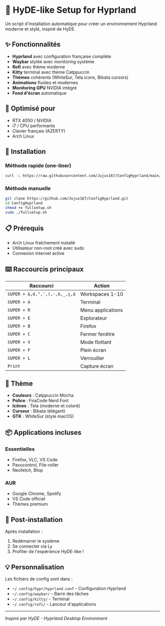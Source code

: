 # 🚀 HyDE-like Setup for Hyprland

Un script d'installation automatique pour créer un environnement Hyprland moderne et stylé, inspiré de HyDE.

## ✨ Fonctionnalités

- **Hyprland** avec configuration française complète
- **Waybar** stylée avec monitoring système
- **Rofi** avec thème moderne
- **Kitty** terminal avec thème Catppuccin
- **Thèmes** cohérents (WhiteSur, Tela icons, Bibata cursors)
- **Animations** fluides et modernes
- **Monitoring GPU** NVIDIA intégré
- **Fond d'écran** automatique

## 🎯 Optimisé pour

- RTX 4050 / NVIDIA
- i7 / CPU performants
- Clavier français (AZERTY)
- Arch Linux

## 🚀 Installation

### Méthode rapide (one-liner)
```bash
curl -L https://raw.githubusercontent.com/Jujux167/ConfigHyprland/main/fullsetup.sh | sudo bash
```

### Méthode manuelle
```bash
git clone https://github.com/Jujux167/ConfigHyprland.git
cd ConfigHyprland
chmod +x fullsetup.sh
sudo ./fullsetup.sh
```

## 📋 Prérequis

- Arch Linux fraîchement installé
- Utilisateur non-root créé avec sudo
- Connexion internet active

## ⌨️ Raccourcis principaux

| Raccourci | Action |
|-----------|---------|
| `SUPER + &,é,",',(,-,è,_,ç,à` | Workspaces 1-10 |
| `SUPER + A` | Terminal |
| `SUPER + R` | Menu applications |
| `SUPER + E` | Explorateur |
| `SUPER + B` | Firefox |
| `SUPER + C` | Fermer fenêtre |
| `SUPER + V` | Mode flottant |
| `SUPER + F` | Plein écran |
| `SUPER + L` | Verrouiller |
| `Print` | Capture écran |

## 🎨 Thème

- **Couleurs** : Catppuccin Mocha
- **Police** : FiraCode Nerd Font
- **Icônes** : Tela (moderne et coloré)
- **Curseur** : Bibata (élégant)
- **GTK** : WhiteSur (style macOS)

## 📦 Applications incluses

### Essentielles
- Firefox, VLC, VS Code
- Pavucontrol, File-roller
- Neofetch, Btop

### AUR
- Google Chrome, Spotify
- VS Code officiel
- Thèmes premium

## 🔧 Post-installation

Après installation :
1. Redémarrer le système
2. Se connecter via Ly
3. Profiter de l'expérience HyDE-like !

## 💡 Personnalisation

Les fichiers de config sont dans :
- `~/.config/hypr/hyprland.conf` - Configuration Hyprland
- `~/.config/waybar/` - Barre des tâches
- `~/.config/kitty/` - Terminal
- `~/.config/rofi/` - Lanceur d'applications

---
*Inspiré par HyDE - Hyprland Desktop Environment*